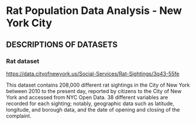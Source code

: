 # **Rat Population Data Analysis** - New York City

## DESCRIPTIONS OF DATASETS

### Rat dataset

https://data.cityofnewyork.us/Social-Services/Rat-Sightings/3q43-55fe

This dataset contains 208,000 different rat sightings in the City of New York between 2010 to the present day, reported by citizens to the City of New York and accessed from NYC Open Data. 38 different variables are recorded for each sighting; notably, geographic data such as latitude, longitude, and borough data, and the date of opening and closing of the complaint. 
